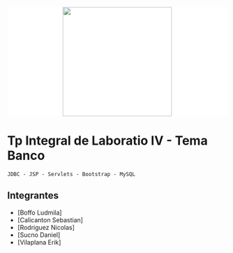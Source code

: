 <p style="background-color: #FFF;" align="center"> 
<img style="background-color: #FFF;width: 250px;" src="https://frgp.cvg.utn.edu.ar/pluginfile.php/1/theme_snap/logo/1697941287/logo-utn-siglas.png">
</p>

# Tp Integral de Laboratio IV - Tema Banco

```JDBC - JSP - Servlets - Bootstrap - MySQL ```



## Integrantes
- [Boffo Ludmila]
- [Calicanton Sebastian]
- [Rodriguez Nicolas]
- [Sucno Daniel]
- [Vilaplana Erik]

